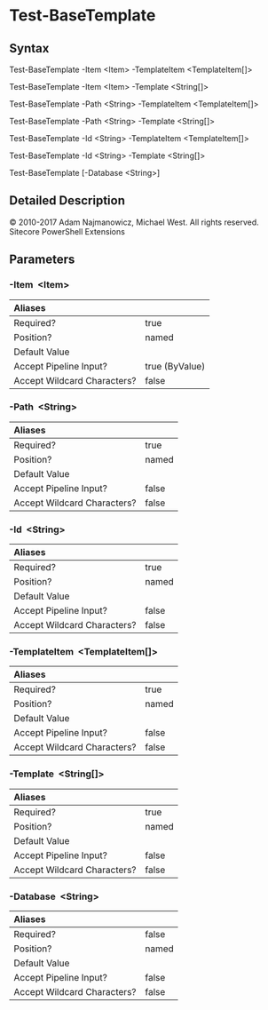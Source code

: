 # Test-BaseTemplate

## Syntax

Test-BaseTemplate -Item &lt;Item&gt; -TemplateItem &lt;TemplateItem\[\]&gt;

Test-BaseTemplate -Item &lt;Item&gt; -Template &lt;String\[\]&gt;

Test-BaseTemplate -Path &lt;String&gt; -TemplateItem &lt;TemplateItem\[\]&gt;

Test-BaseTemplate -Path &lt;String&gt; -Template &lt;String\[\]&gt;

Test-BaseTemplate -Id &lt;String&gt; -TemplateItem &lt;TemplateItem\[\]&gt;

Test-BaseTemplate -Id &lt;String&gt; -Template &lt;String\[\]&gt;

Test-BaseTemplate \[-Database &lt;String&gt;\]

## Detailed Description

© 2010-2017 Adam Najmanowicz, Michael West. All rights reserved. Sitecore PowerShell Extensions

## Parameters

### -Item  &lt;Item&gt;

| Aliases |  |
| :--- | :--- |
| Required? | true |
| Position? | named |
| Default Value |  |
| Accept Pipeline Input? | true \(ByValue\) |
| Accept Wildcard Characters? | false |

### -Path  &lt;String&gt;

| Aliases |  |
| :--- | :--- |
| Required? | true |
| Position? | named |
| Default Value |  |
| Accept Pipeline Input? | false |
| Accept Wildcard Characters? | false |

### -Id  &lt;String&gt;

| Aliases |  |
| :--- | :--- |
| Required? | true |
| Position? | named |
| Default Value |  |
| Accept Pipeline Input? | false |
| Accept Wildcard Characters? | false |

### -TemplateItem  &lt;TemplateItem\[\]&gt;

| Aliases |  |
| :--- | :--- |
| Required? | true |
| Position? | named |
| Default Value |  |
| Accept Pipeline Input? | false |
| Accept Wildcard Characters? | false |

### -Template  &lt;String\[\]&gt;

| Aliases |  |
| :--- | :--- |
| Required? | true |
| Position? | named |
| Default Value |  |
| Accept Pipeline Input? | false |
| Accept Wildcard Characters? | false |

### -Database  &lt;String&gt;

| Aliases |  |
| :--- | :--- |
| Required? | false |
| Position? | named |
| Default Value |  |
| Accept Pipeline Input? | false |
| Accept Wildcard Characters? | false |

